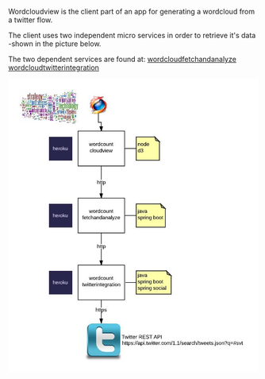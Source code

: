 Wordcloudview is the client part of an app for generating a wordcloud from a twitter flow. 

The client uses two independent micro services in order to retrieve it's data -shown in the picture below.

The two dependent services are found at: 
[wordcloudfetchandanalyze](https://github.com/johanlofstrand/wordcloudfetchandanalyze)
[wordcloudtwitterintegration](https://github.com/johanlofstrand/wordcloudtwitterintegration)

![alt_tag](https://raw.githubusercontent.com/johanlofstrand/wordcloudview/master/WordCount.jpeg)

